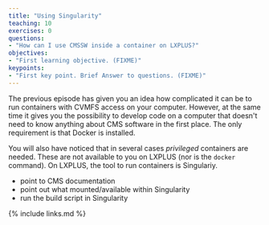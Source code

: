 ```yaml
---
title: "Using Singularity"
teaching: 10
exercises: 0
questions:
- "How can I use CMSSW inside a container on LXPLUS?"
objectives:
- "First learning objective. (FIXME)"
keypoints:
- "First key point. Brief Answer to questions. (FIXME)"
---
```


The previous episode has given you an idea how complicated it can be
to run containers with CVMFS access on your computer. However, at the
same time it gives you the possibility to develop code on a computer
that doesn't need to know anything about CMS software in the first place.
The only requirement is that Docker is installed.

You will also have noticed that in several cases *privileged* containers
are needed. These are not available to you on LXPLUS (nor is the `docker`
command). On LXPLUS, the tool to run containers is Singulariy.

- point to CMS documentation
- point out what mounted/available within Singularity
- run the build script in Singularity

{% include links.md %}

